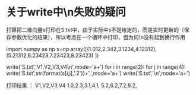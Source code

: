 # 关于write中\n失败的疑问 

打算把二维向量s打印在S.txt中，由于实际中s不是给定的，而是实时更新的（保存参数优化的结果），所以考虑在一个循环中打印，但为何\n没有起到换行作用

import numpy as np
s=np.array([(1.012,2.342,3.1234,4.12312),(5.21312,6.23423,7.23423,8.23423) ])

write('S.txt','V1,V2,V3,V4\n',mode='a+')
for i in range(2):
   for j in range(4):
      write('S.txt',str(format(s[i,j],'.2'))+',',mode='a+')
   write('S.txt','\n',mode='a+')
    
打印结果 ：
V1,V2,V3,V4 1.0,2.3,3.1,4.1, 5.2,6.2,7.2,8.2,